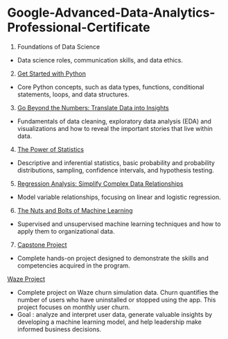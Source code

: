 # Google-Advanced-Data-Analytics-Professional-Certificate

1. Foundations of Data Science
- Data science roles, communication skills, and data ethics.

2. [Get Started with Python](https://github.com/AudreyLamy-Proulx/Google-Advanced-Data-Analytics-Professional-Certificate/tree/main/2-Get%20Started%20with%20Python)
- Core Python concepts, such as data types, functions, conditional statements, loops, and data structures.

3. [Go Beyond the Numbers: Translate Data into Insights](https://github.com/AudreyLamy-Proulx/Google-Advanced-Data-Analytics-Professional-Certificate/tree/main/3-Go%20Beyond%20the%20Numbers-%20Translate%20Data%20into%20Insights)
- Fundamentals of data cleaning, exploratory data analysis (EDA) and visualizations and how to reveal the important stories that live within data.

4. [The Power of Statistics](https://github.com/AudreyLamy-Proulx/Google-Advanced-Data-Analytics-Professional-Certificate/tree/main/4-The%20Power%20of%20Statistics)
- Descriptive and inferential statistics, basic probability and probability distributions, sampling, confidence intervals, and hypothesis testing.

5. [Regression Analysis: Simplify Complex Data Relationships](https://github.com/AudreyLamy-Proulx/Google-Advanced-Data-Analytics-Professional-Certificate/tree/main/5-Regression%20Analysis-%20Simplify%20Complex%20Data%20Relationships)
- Model variable relationships, focusing on linear and logistic regression.

6. [The Nuts and Bolts of Machine Learning](https://github.com/AudreyLamy-Proulx/Google-Advanced-Data-Analytics-Professional-Certificate/tree/main/6-The%20Nuts%20and%20Bolts%20of%20Machine%20Learning)
- Supervised and unsupervised machine learning techniques and how to apply them to organizational data. 

7. [Capstone Project](https://github.com/AudreyLamy-Proulx/Google-Advanced-Data-Analytics-Professional-Certificate/tree/main/7-Google%20Advanced%20Data%20Analytics%20Capstone)
- Complete hands-on project designed to demonstrate the skills and competencies acquired in the program. 

[Waze Project](https://github.com/AudreyLamy-Proulx/Google-Advanced-Data-Analytics-Professional-Certificate/tree/main/Waze_project)  
- Complete project on Waze churn simulation data. Churn quantifies the number of users who have uninstalled or stopped using the app. This project focuses on monthly user churn. 
- Goal : analyze and interpret user data, generate valuable insights by developing a machine learning model, and help leadership make informed business decisions.

